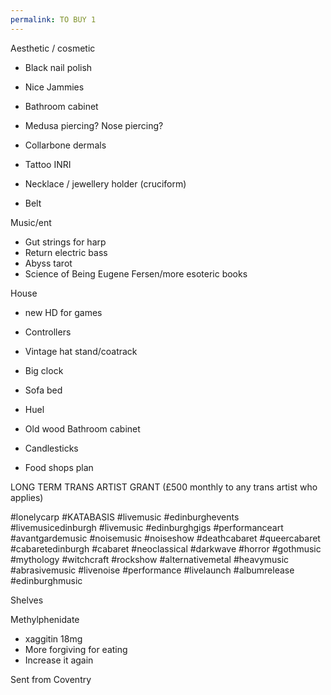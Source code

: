 ```yaml
---
permalink: TO BUY 1
---
```

Aesthetic / cosmetic 

- Black nail polish

- Nice Jammies 
- Bathroom cabinet 
- Medusa piercing? Nose piercing? 

- Collarbone dermals 
- Tattoo INRI
- Necklace / jewellery holder (cruciform) 
- Belt 

Music/ent
- Gut strings for harp
- Return electric bass 
- Abyss tarot 
- Science of Being Eugene Fersen/more esoteric books 


House
- new HD for games 
- Controllers 
- Vintage hat stand/coatrack 

- Big clock
- Sofa bed 
- Huel
- Old wood Bathroom cabinet 

- Candlesticks 

- Food shops plan 

LONG TERM 
TRANS ARTIST GRANT 
(£500 monthly to any trans artist who applies) 


#lonelycarp #KATABASIS #livemusic #edinburghevents #livemusicedinburgh #livemusic #edinburghgigs #performanceart #avantgardemusic #noisemusic #noiseshow #deathcabaret #queercabaret #cabaretedinburgh #cabaret #neoclassical #darkwave #horror #gothmusic #mythology #witchcraft #rockshow #alternativemetal #heavymusic #abrasivemusic #livenoise #performance #livelaunch #albumrelease #edinburghmusic 


Shelves


Methylphenidate 
- xaggitin  18mg 
- More forgiving for eating
- Increase it again


Sent from Coventry